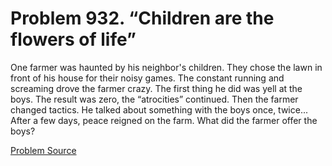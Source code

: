 # Problem 932. “Children are the flowers of life”

One farmer was haunted by his neighbor's children. They chose the lawn in front of his house for their noisy games. The constant running and screaming drove the farmer crazy. The first thing he did was yell at the boys. The result was zero, the “atrocities” continued. Then the farmer changed tactics. He talked about something with the boys once, twice... After a few days, peace reigned on the farm. What did the farmer offer the boys?

[Problem Source](https://www.trizland.ru/tasks/1860/)